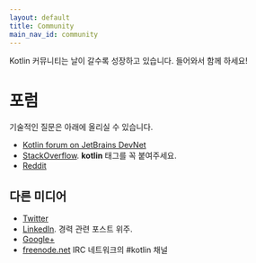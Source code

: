 ```yaml
---
layout: default
title: Community 
main_nav_id: community
---
```


Kotlin 커뮤니티는 날이 갈수록 성장하고 있습니다. 들어와서 함께 하세요!

# 포럼

기술적인 질문은 아래에 올리실 수 있습니다.

- [Kotlin forum on JetBrains DevNet](http://devnet.jetbrains.com/community/kotlin)
- [StackOverflow](http://stackoverflow.com/questions/tagged/kotlin). **kotlin** 태그를 꼭 붙여주세요.
- [Reddit](http://www.reddit.com/r/Kotlin/)

## 다른 미디어

- [Twitter](http://twitter.com/project_kotlin)
- [LinkedIn](https://www.linkedin.com/groups/Kotlin-Developers-7417237?gid=7417237&mostPopular=&trk=tyah&trkInfo=tarId%3A1404329340748%2Ctas%3Akotlin%2Cidx%3A2-1-6). 경력 관련 포스트 위주.
- [Google+](https://plus.google.com/communities/104597899765146112928)
- [freenode.net](http://freenode.net) IRC 네트워크의 #kotlin 채널


